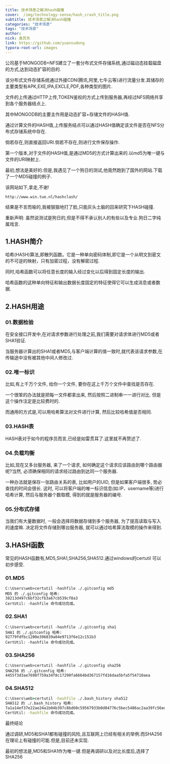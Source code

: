 ```yaml
---
title: 技术场景之解决hash碰撞
cover:  /img/technology-sense/hash_crash_title.png
subtitle: 技术场景之解决hash碰撞
categories: "技术场景"
tags: "技术场景"
author:
nick: 袁苏东
link: https://github.com/yuansudong
typora-root-url: images
---
```


公司基于MONGODB+NFS建立了一套分布式文件存储系统,通过磁动态挂载磁盘的方式,达到动态扩容的目的.



该分布式文件存储系统通过外接CDN(腾讯,阿里,七牛云等)进行流量分发.其储存的主要类型有APK,EXE,IPA,EXCLE,PDF,各种类型的图片.



文件的上传通过HTTP上传,TOKEN鉴权的方式上传到服务器,再经过NFS网络共享到各个服务器结点上.



其中MONGODB的主要主作用是动态扩容+存储文件的HASH值.



通过计算文件的HASH值,上传服务结点可以通过HASH值确定该文件是否在NFS分布式存储系统中存在.



倘若存在,则直接返回URI.倘若不存在,则进行文件保存操作.



第一个版本,对于文件的HASH值,是通过MD5的方式计算出来的.以md5为唯一键与文件的URI映射上.



最初,想法是美好的.但是,我遇见了一个狗日的测试,他竟然跑到了国外的网站.下载了一个MD5碰撞的例子.



该网站如下,拿走,不谢!



```
http://www.win.tue.nl/hashclash/
```



结果是不言而喻的,我被狠狠地打了脸,只能灰头土脑的回来研究下HASH碰撞.



重新声明: 虽然说测试是狗日的,但是不得不承认别人的有些以及专业.狗日二字纯属戏言.



## 1.HASH简介



哈希(HASH)算法,即散列函数。它是一种单向密码体制,即它是一个从明文到密文的不可逆的映射，只有加密过程，没有解密过程.



同时,哈希函数可以将任意长度的输入经过变化以后得到固定长度的输出.



哈希函数的这种单向特征和输出数据长度固定的特征使得它可以生成消息或者数据.



## 2.HASH用途



### 01.数据检验



在安全接口开发中,在对请求参数进行处理之前,我们需要对请求体进行MD5或者SHA1验证.



当服务器计算出的SHA1或者MD5,与客户端计算的值一致时,就代表该请求参数,在传输途中没有被其他中间人修改过.



### 02.唯一标识



比如,有上千万个文件, 给你一个文件, 要你在这上千万个文件中查找是否存在.



一个很笨的办法就是把每一文件都拿出来, 然后按照二进制串一一进行对比. 但是这个操作注定是比较费时的.



而通用的方式是,可以用哈希算法对文件进行计算, 然后比较哈希值是否相同. 



### 03.HASH表



HASH表对于如今的程序员而言,已经是如雷贯耳了.这里就不再赘述了.



### 04.负载均衡



比如,现在又多台服务器, 来了一个请求, 如何确定这个请求应该路由到哪个路由器呢?当然, 必须确保相同的请求经过路由到达同一个服务器. 



一种办法就是保存一张路由关系的表, 比如用户的UID, 但是如果客户端很多, 势必查找的时间会很长. 这时, 可以将客户端的唯一标识信息(如:IP、username等)进行哈希计算, 然后与服务器个数取模, 得到的就是服务器的编号.



### 05.分布式存储



当我们有大量数据时, 一般会选择将数据存储到多个服务器, 为了提高读取与写入的速度嘛. 决定将文件存储到哪台服务器, 就可以通过哈希算法取模的操作来得到.



## 3.HASH函数



常见的HASH函数有,MD5,SHA1,SHA256,SHA512.通过windows的certutil 可以初步感受.



### 01.MD5



```
C:\Users\web>certutil -hashfile ./.gitconfig md5
MD5 的 ./.gitconfig 哈希:
38213d497c6bf32cfb3a67cb539cf8a3
CertUtil: -hashfile 命令成功完成。
```



### 02.SHA1



```
C:\Users\web>certutil -hashfile ./.gitconfig sha1
SHA1 的 ./.gitconfig 哈希:
92779fdfbc1200e396839a04e9713f6e12c151b3
CertUtil: -hashfile 命令成功完成。
```



### 03.SHA256



```
C:\Users\web>certutil -hashfile ./.gitconfig sha256
SHA256 的 ./.gitconfig 哈希:
4455f3d3ae7698f759a34f8c17290fa6664bd367157fd16daa5bfa5f54710aea
```



### 04.SHA512



```cmd
C:\Users\web>certutil -hashfile ./.bash_history sha512
SHA512 的 ./.bash_history 哈希:
7a1a14ef37e22ae24a1b04b397c8bd60c59567933b0d04776c5bec5486ac2aa39fc56eda5d6e2e5c52bd3484a3fdd51ec29accfe5dde3071f0cacc43eff2b159
CertUtil: -hashfile 命令成功完成。
```



 最终结论



通过调研,MD5和SHA1都有碰撞的风险,且互联网上已经有相关的举例.而SHA256在理论上有碰撞的可能.但是,目前还未实现.



最初的想法是,MD5和SHA1作为唯一键.但是再调研以及对比长度后,选择了SHA256